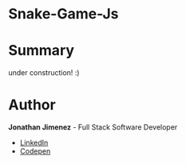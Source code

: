 # Snake-Game-Js

# Summary

under construction! :)

# Author

**Jonathan Jimenez** - Full Stack Software Developer

- [LinkedIn](https://www.linkedin.com/in/jonathan-jimenez101/)
- [Codepen](https://codepen.io/jonathanj101/)
